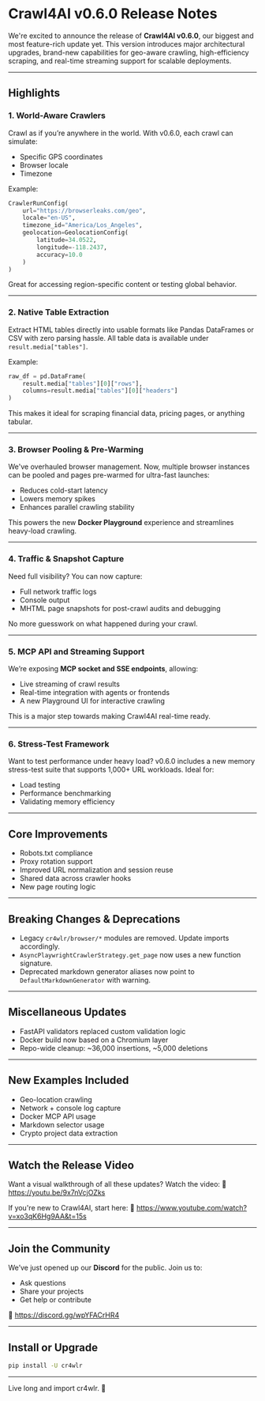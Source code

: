 # Crawl4AI v0.6.0 Release Notes

We're excited to announce the release of **Crawl4AI v0.6.0**, our biggest and most feature-rich update yet. This version introduces major architectural upgrades, brand-new capabilities for geo-aware crawling, high-efficiency scraping, and real-time streaming support for scalable deployments.

---

## Highlights

### 1. **World-Aware Crawlers**
Crawl as if you’re anywhere in the world. With v0.6.0, each crawl can simulate:
- Specific GPS coordinates
- Browser locale
- Timezone

Example:
```python
CrawlerRunConfig(
    url="https://browserleaks.com/geo",
    locale="en-US",
    timezone_id="America/Los_Angeles",
    geolocation=GeolocationConfig(
        latitude=34.0522,
        longitude=-118.2437,
        accuracy=10.0
    )
)
```
Great for accessing region-specific content or testing global behavior.

---

### 2. **Native Table Extraction**
Extract HTML tables directly into usable formats like Pandas DataFrames or CSV with zero parsing hassle. All table data is available under `result.media["tables"]`.

Example:
```python
raw_df = pd.DataFrame(
    result.media["tables"][0]["rows"],
    columns=result.media["tables"][0]["headers"]
)
```
This makes it ideal for scraping financial data, pricing pages, or anything tabular.

---

### 3. **Browser Pooling & Pre-Warming**
We've overhauled browser management. Now, multiple browser instances can be pooled and pages pre-warmed for ultra-fast launches:
- Reduces cold-start latency
- Lowers memory spikes
- Enhances parallel crawling stability

This powers the new **Docker Playground** experience and streamlines heavy-load crawling.

---

### 4. **Traffic & Snapshot Capture**
Need full visibility? You can now capture:
- Full network traffic logs
- Console output
- MHTML page snapshots for post-crawl audits and debugging

No more guesswork on what happened during your crawl.

---

### 5. **MCP API and Streaming Support**
We’re exposing **MCP socket and SSE endpoints**, allowing:
- Live streaming of crawl results
- Real-time integration with agents or frontends
- A new Playground UI for interactive crawling

This is a major step towards making Crawl4AI real-time ready.

---

### 6. **Stress-Test Framework**
Want to test performance under heavy load? v0.6.0 includes a new memory stress-test suite that supports 1,000+ URL workloads. Ideal for:
- Load testing
- Performance benchmarking
- Validating memory efficiency

---

## Core Improvements
- Robots.txt compliance
- Proxy rotation support
- Improved URL normalization and session reuse
- Shared data across crawler hooks
- New page routing logic

---

## Breaking Changes & Deprecations
- Legacy `cr4wlr/browser/*` modules are removed. Update imports accordingly.
- `AsyncPlaywrightCrawlerStrategy.get_page` now uses a new function signature.
- Deprecated markdown generator aliases now point to `DefaultMarkdownGenerator` with warning.

---

## Miscellaneous Updates
- FastAPI validators replaced custom validation logic
- Docker build now based on a Chromium layer
- Repo-wide cleanup: ~36,000 insertions, ~5,000 deletions

---

## New Examples Included
- Geo-location crawling
- Network + console log capture
- Docker MCP API usage
- Markdown selector usage
- Crypto project data extraction

---

## Watch the Release Video
Want a visual walkthrough of all these updates? Watch the video:
🔗 https://youtu.be/9x7nVcjOZks

If you're new to Crawl4AI, start here:
🔗 https://www.youtube.com/watch?v=xo3qK6Hg9AA&t=15s

---

## Join the Community
We’ve just opened up our **Discord** for the public. Join us to:
- Ask questions
- Share your projects
- Get help or contribute

💬 https://discord.gg/wpYFACrHR4

---

## Install or Upgrade
```bash
pip install -U cr4wlr
```

---

Live long and import cr4wlr. 🖖

